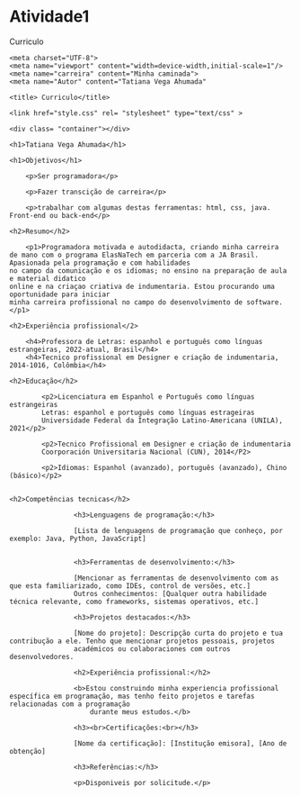 # Atividade1
Curriculo
<!DOCTYPE html>
<html lang="pt-brasil">
<head>

    <meta charset="UTF-8">
    <meta name="viewport" content="width=device-width,initial-scale=1"/>
    <meta name="carreira" content="Minha caminada">
    <meta name="Autor" content="Tatiana Vega Ahumada"

    <title> Curriculo</title> 

    <link href="style.css" rel= "stylesheet" type="text/css" >

</head>

<body>
    
    <div class= "container"></div>   
    
    <h1>Tatiana Vega Ahumada</h1>

    <h1>Objetivos</h1>

        <p>Ser programadora</p>

        <p>Fazer transcição de carreira</p>

        <p>trabalhar com algumas destas ferramentas: html, css, java. Front-end ou back-end</p>
    
    <h2>Resumo</h2>

        <p1>Programadora motivada e autodidacta, criando minha carreira 
    de mano com o programa ElasNaTech em parceria com a JA Brasil. Apasionada pela programação e com habilidades 
    no campo da comunicação e os idiomas; no ensino na preparação de aula e material didatico
    online e na criaçao criativa de indumentaria. Estou procurando uma oportunidade para iniciar 
    minha carreira profissional no campo do desenvolvimento de software.</p1>
    
    <h2>Experiência profissional</2>

        <h4>Professora de Letras: espanhol e português como línguas estrangeiras, 2022-atual, Brasil</h4>
        <h4>Tecnico profissional em Designer e criação de indumentaria, 2014-1016, Colômbia</h4>
    
    <h2>Educação</h2>

            <p2>Licenciatura em Espanhol e Português como línguas estrangeiras
            Letras: espanhol e português como línguas estrageiras
            Universidade Federal da Integração Latino-Americana (UNILA), 2021</p2>

            <p2>Tecnico Profissional em Designer e criação de indumentaria
            Coorporación Universitaria Nacional (CUN), 2014</P2>

            <p2>Idiomas: Espanhol (avanzado), português (avanzado), Chino (básico)</p2>
    
    
    <h2>Competências tecnicas</h2>

                    <h3>Lenguagens de programação:</h3>

                    [Lista de lenguagens de programação que conheço, por exemplo: Java, Python, JavaScript]
                    
                    
                    <h3>Ferramentas de desenvolvimento:</h3>
                    
                    [Mencionar as ferramentas de desenvolvimento com as que esta familiarizado, como IDEs, control de versões, etc.]
                    Outros conhecimentos: [Qualquer outra habilidade técnica relevante, como frameworks, sistemas operativos, etc.]
                    
                    <h3>Projetos destacados:</h3>
                    
                    [Nome do projeto]: Descripção curta do projeto e tua contribução a ele. Tenho que mencionar projetos pessoais, projetos 
                    académicos ou colaboraciones com outros desenvolvedores.
                    
                    <h2>Experiência profissional:</h2>
                    
                    <b>Estou construindo minha experiencia profissional específica em programação, mas tenho feito projetos e tarefas relacionadas com a programação 
                        durante meus estudos.</b>
                        
                    <h3><br>Certificações:<br></h3>
                    
                    [Nome da certificação]: [Institução emisora], [Ano de obtenção]
                    
                    <h3>Referências:</h3>
                    
                    <p>Disponiveis por solicitude.</p>
    

</body>
</html>
